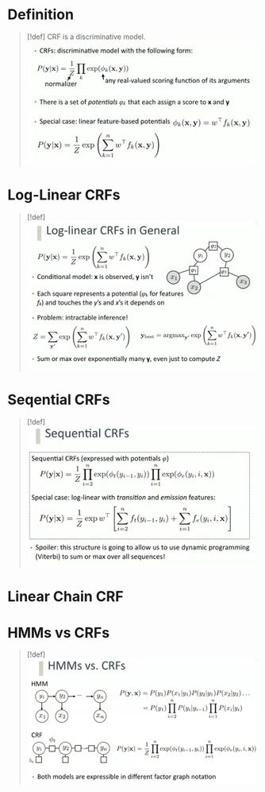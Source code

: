 # Definition
> [!def]
> CRF is a discriminative model.
> ![](5_Conditional_Random_Field.assets/image-20240825213027183.png)


# Log-Linear CRFs
> [!def]
> ![](5_Conditional_Random_Field.assets/image-20240825213050428.png)


# Seqential CRFs
> [!def]
> ![](5_Conditional_Random_Field.assets/image-20240825213113808.png)



# Linear Chain CRF




# HMMs vs CRFs
> [!def]
> ![](5_Conditional_Random_Field.assets/image-20240825213135628.png)



